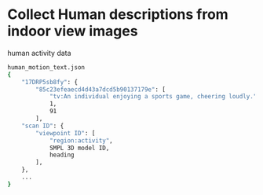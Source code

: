 # Collect Human descriptions from indoor view images
human activity data
```bash
human_motion_text.json
{
    "17DRP5sb8fy": {
        "85c23efeaecd4d43a7dcd5b90137179e": [
            "tv:An individual enjoying a sports game, cheering loudly.",
            1,
            91
        ],
    "scan ID": {
        "viewpoint ID": [
            "region:activity",
            SMPL 3D model ID,
            heading
        ],
    },
    ...
}
```
